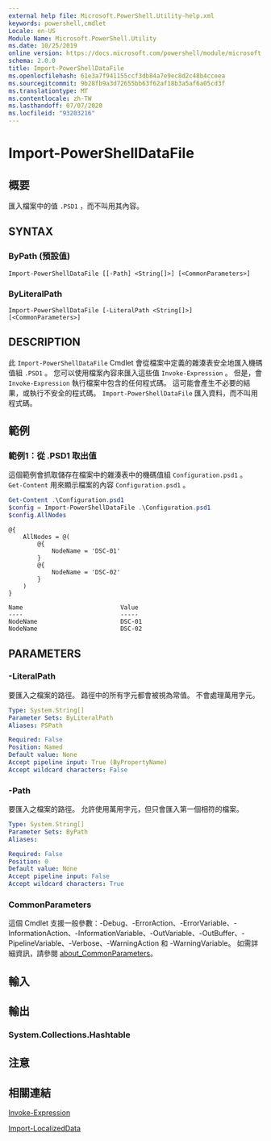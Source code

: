 ```yaml
---
external help file: Microsoft.PowerShell.Utility-help.xml
keywords: powershell,cmdlet
Locale: en-US
Module Name: Microsoft.PowerShell.Utility
ms.date: 10/25/2019
online version: https://docs.microsoft.com/powershell/module/microsoft.powershell.utility/import-powershelldatafile?view=powershell-5.1&WT.mc_id=ps-gethelp
schema: 2.0.0
title: Import-PowerShellDataFile
ms.openlocfilehash: 61e3a7f941155ccf3db84a7e9ec8d2c48b4cceea
ms.sourcegitcommit: 9b28fb9a3d72655bb63f62af18b3a5af6a05cd3f
ms.translationtype: MT
ms.contentlocale: zh-TW
ms.lasthandoff: 07/07/2020
ms.locfileid: "93203216"
---
```

# Import-PowerShellDataFile

## 概要
匯入檔案中的值 `.PSD1` ，而不叫用其內容。

## SYNTAX

### ByPath (預設值)

```
Import-PowerShellDataFile [[-Path] <String[]>] [<CommonParameters>]
```

### ByLiteralPath

```
Import-PowerShellDataFile [-LiteralPath <String[]>] [<CommonParameters>]
```

## DESCRIPTION

此 `Import-PowerShellDataFile` Cmdlet 會從檔案中定義的雜湊表安全地匯入機碼值組 `.PSD1` 。 您可以使用檔案內容來匯入這些值 `Invoke-Expression` 。
但是，會 `Invoke-Expression` 執行檔案中包含的任何程式碼。 這可能會產生不必要的結果，或執行不安全的程式碼。 `Import-PowerShellDataFile` 匯入資料，而不叫用程式碼。

## 範例

### 範例1：從 .PSD1 取出值

這個範例會抓取儲存在檔案中的雜湊表中的機碼值組 `Configuration.psd1` 。 `Get-Content` 用來顯示檔案的內容 `Configuration.psd1` 。

```powershell
Get-Content .\Configuration.psd1
$config = Import-PowerShellDataFile .\Configuration.psd1
$config.AllNodes
```

```Output
@{
    AllNodes = @(
        @{
            NodeName = 'DSC-01'
        }
        @{
            NodeName = 'DSC-02'
        }
    )
}

Name                           Value
----                           -----
NodeName                       DSC-01
NodeName                       DSC-02
```

## PARAMETERS

### -LiteralPath

要匯入之檔案的路徑。 路徑中的所有字元都會被視為常值。
不會處理萬用字元。

```yaml
Type: System.String[]
Parameter Sets: ByLiteralPath
Aliases: PSPath

Required: False
Position: Named
Default value: None
Accept pipeline input: True (ByPropertyName)
Accept wildcard characters: False
```

### -Path

要匯入之檔案的路徑。 允許使用萬用字元，但只會匯入第一個相符的檔案。

```yaml
Type: System.String[]
Parameter Sets: ByPath
Aliases:

Required: False
Position: 0
Default value: None
Accept pipeline input: False
Accept wildcard characters: True
```

### CommonParameters

這個 Cmdlet 支援一般參數：-Debug、-ErrorAction、-ErrorVariable、-InformationAction、-InformationVariable、-OutVariable、-OutBuffer、-PipelineVariable、-Verbose、-WarningAction 和 -WarningVariable。 如需詳細資訊，請參閱 [about_CommonParameters](../Microsoft.PowerShell.Core/About/about_CommonParameters.md)。

## 輸入

## 輸出

### System.Collections.Hashtable

## 注意

## 相關連結

[Invoke-Expression](Invoke-Expression.md)

[Import-LocalizedData](Import-LocalizedData.md)
